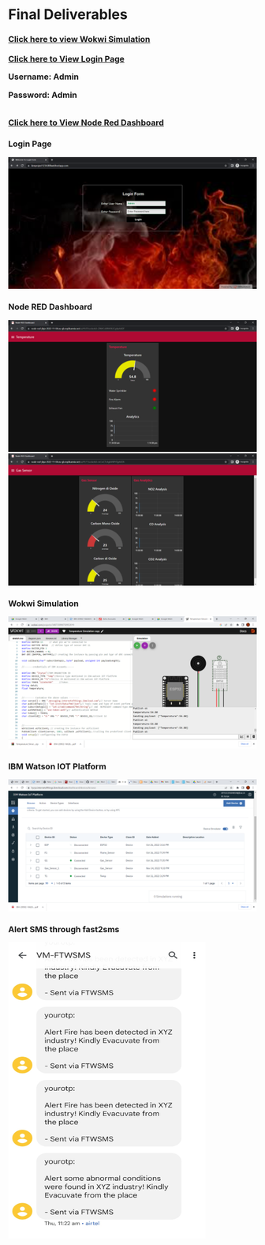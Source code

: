 <h1>Final Deliverables</h1>
<h3>
<a href="https://wokwi.com/projects/348733898750952019">Click here to view Wokwi Simulation</a><br><br>
<a href="https://ibmproject1234.000webhostapp.com/">Click here to View Login Page</a>
<p>Username: Admin</p>
<p>Password: Admin</p><br>
<a href="https://node-red-jleja-2022-11-04.eu-gb.mybluemix.net/ui/#!/0?socketid=R7G6-pE-IRi7B9A3AADj">Click here to View Node Red Dashboard</a>
</h3>
<h3>Login Page </h3>
<img src="https://github.com/IBM-EPBL/IBM-Project-20902-1659766144/blob/main/Final%20Deliverables/Project%20Screenshots/Node-RED%20Dashboard%20-%20Google%20Chrome%2019-11-2022%2013_52_18.png">
<h3> Node RED Dashboard </h3>
<img src="https://github.com/IBM-EPBL/IBM-Project-20902-1659766144/blob/main/Final%20Deliverables/Project%20Screenshots/Node-RED%20Dashboard%20-%20Google%20Chrome%2019-11-2022%2013_25_30.png">
<img src="https://github.com/IBM-EPBL/IBM-Project-20902-1659766144/blob/main/Final%20Deliverables/Project%20Screenshots/Node-RED%20Dashboard%20-%20Google%20Chrome%2019-11-2022%2013_25_49.png">
<h3> Wokwi Simulation </h3>
<img src="https://github.com/IBM-EPBL/IBM-Project-20902-1659766144/blob/main/Final%20Deliverables/Project%20Screenshots/Temperature%20Simulation%20copy%20-%20Wokwi%20Arduino%20and%20ESP32%20Simulator%20-%20Google%20Chrome%2019-11-2022%2013_53_01.png">
<h3> IBM Watson IOT Platform </h3>
<img src="https://github.com/IBM-EPBL/IBM-Project-20902-1659766144/blob/main/Final%20Deliverables/Project%20Screenshots/IBM%20Watson%20IoT%20Platform%20-%20Google%20Chrome%2019-11-2022%2014_06_11.png">
<h3>Alert SMS through fast2sms </h3>
<img src="https://github.com/IBM-EPBL/IBM-Project-20902-1659766144/blob/main/Final%20Deliverables/Project%20Screenshots/IMG_20221119_135449.jpg" width="400" height="600">
